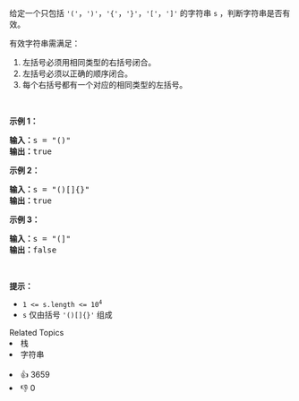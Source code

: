 <p>给定一个只包括 <code>'('</code>，<code>')'</code>，<code>'{'</code>，<code>'}'</code>，<code>'['</code>，<code>']'</code>&nbsp;的字符串 <code>s</code> ，判断字符串是否有效。</p>

<p>有效字符串需满足：</p>

<ol> 
 <li>左括号必须用相同类型的右括号闭合。</li> 
 <li>左括号必须以正确的顺序闭合。</li> 
 <li>每个右括号都有一个对应的相同类型的左括号。</li> 
</ol>

<p>&nbsp;</p>

<p><strong>示例 1：</strong></p>

<pre>
<strong>输入：</strong>s = "()"
<strong>输出：</strong>true
</pre>

<p><strong>示例&nbsp;2：</strong></p>

<pre>
<strong>输入：</strong>s = "()[]{}"
<strong>输出：</strong>true
</pre>

<p><strong>示例&nbsp;3：</strong></p>

<pre>
<strong>输入：</strong>s = "(]"
<strong>输出：</strong>false
</pre>

<p>&nbsp;</p>

<p><strong>提示：</strong></p>

<ul> 
 <li><code>1 &lt;= s.length &lt;= 10<sup>4</sup></code></li> 
 <li><code>s</code> 仅由括号 <code>'()[]{}'</code> 组成</li> 
</ul>

<div><div>Related Topics</div><div><li>栈</li><li>字符串</li></div></div><br><div><li>👍 3659</li><li>👎 0</li></div>
